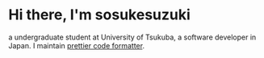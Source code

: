 # Hi there, I'm sosukesuzuki

a undergraduate student at University of Tsukuba, a software developer in Japan. I maintain [prettier code formatter](https://github.com/prettier/prettier).
